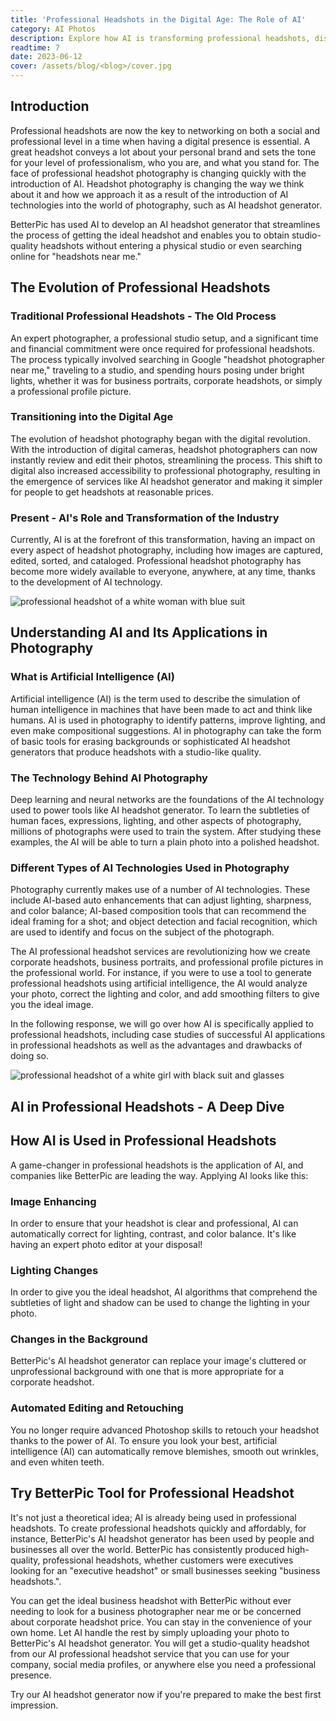 ```yaml
---
title: 'Professional Headshots in the Digital Age: The Role of AI'
category: AI Photos
description: Explore how AI is transforming professional headshots, discussing their value in the digital age and their role in conveying professionalism in our blog.
readtime: 7
date: 2023-06-12
cover: /assets/blog/<blog>/cover.jpg
---
```

## Introduction
Professional headshots are now the key to networking on both a social and professional level in a time when having a digital presence is essential. A great headshot conveys a lot about your personal brand and sets the tone for your level of professionalism, who you are, and what you stand for. The face of professional headshot photography is changing quickly with the introduction of AI. Headshot photography is changing the way we think about it and how we approach it as a result of the introduction of AI technologies into the world of photography, such as AI headshot generator.

BetterPic has used AI to develop an AI headshot generator that streamlines the process of getting the ideal headshot and enables you to obtain studio-quality headshots without entering a physical studio or even searching online for "headshots near me."

## The Evolution of Professional Headshots

### Traditional Professional Headshots - The Old Process
An expert photographer, a professional studio setup, and a significant time and financial commitment were once required for professional headshots. The process typically involved searching in Google "headshot photographer near me," traveling to a studio, and spending hours posing under bright lights, whether it was for business portraits, corporate headshots, or simply a professional profile picture.

### Transitioning into the Digital Age
The evolution of headshot photography began with the digital revolution. With the introduction of digital cameras, headshot photographers can now instantly review and edit their photos, streamlining the process. This shift to digital also increased accessibility to professional photography, resulting in the emergence of services like AI headshot generator and making it simpler for people to get headshots at reasonable prices.

### Present - AI's Role and Transformation of the Industry
Currently, AI is at the forefront of this transformation, having an impact on every aspect of headshot photography, including how images are captured, edited, sorted, and cataloged. Professional headshot photography has become more widely available to everyone, anywhere, at any time, thanks to the development of AI technology.

![professional headshot of a white woman with blue suit](/assets/blog/media/model-examples-1/betterpic-generated-headshot-1.jpg)

## Understanding AI and Its Applications in Photography

### What is Artificial Intelligence (AI)
Artificial intelligence (AI) is the term used to describe the simulation of human intelligence in machines that have been made to act and think like humans. AI is used in photography to identify patterns, improve lighting, and even make compositional suggestions. AI in photography can take the form of basic tools for erasing backgrounds or sophisticated AI headshot generators that produce headshots with a studio-like quality.

### The Technology Behind AI Photography
Deep learning and neural networks are the foundations of the AI technology used to power tools like AI headshot generator. To learn the subtleties of human faces, expressions, lighting, and other aspects of photography, millions of photographs were used to train the system. After studying these examples, the AI will be able to turn a plain photo into a polished headshot.

### Different Types of AI Technologies Used in Photography
Photography currently makes use of a number of AI technologies. These include AI-based auto enhancements that can adjust lighting, sharpness, and color balance; AI-based composition tools that can recommend the ideal framing for a shot; and object detection and facial recognition, which are used to identify and focus on the subject of the photograph.

The AI professional headshot services are revolutionizing how we create corporate headshots, business portraits, and professional profile pictures in the professional world. For instance, if you were to use a tool to generate professional headshots using artificial intelligence, the AI would analyze your photo, correct the lighting and color, and add smoothing filters to give you the ideal image.

In the following response, we will go over how AI is specifically applied to professional headshots, including case studies of successful AI applications in professional headshots as well as the advantages and drawbacks of doing so.

![professional headshot of a white girl with black suit and glasses](/assets/blog/media/type1/headshot_10.jpg)

## AI in Professional Headshots - A Deep Dive

## How AI is Used in Professional Headshots
A game-changer in professional headshots is the application of AI, and companies like BetterPic are leading the way. Applying AI looks like this:

### Image Enhancing
In order to ensure that your headshot is clear and professional, AI can automatically correct for lighting, contrast, and color balance. It's like having an expert photo editor at your disposal!

### Lighting Changes
In order to give you the ideal headshot, AI algorithms that comprehend the subtleties of light and shadow can be used to change the lighting in your photo.

### Changes in the Background
BetterPic's AI headshot generator can replace your image's cluttered or unprofessional background with one that is more appropriate for a corporate headshot.

### Automated Editing and Retouching
You no longer require advanced Photoshop skills to retouch your headshot thanks to the power of AI. To ensure you look your best, artificial intelligence (AI) can automatically remove blemishes, smooth out wrinkles, and even whiten teeth.

## Try BetterPic Tool for Professional Headshot
It's not just a theoretical idea; AI is already being used in professional headshots. To create professional headshots quickly and affordably, for instance, BetterPic's AI headshot generator has been used by people and businesses all over the world. BetterPic has consistently produced high-quality, professional headshots, whether customers were executives looking for an "executive headshot" or small businesses seeking "business headshots.".

You can get the ideal business headshot with BetterPic without ever needing to look for a business photographer near me or be concerned about corporate headshot price. You can stay in the convenience of your own home. Let AI handle the rest by simply uploading your photo to BetterPic's AI headshot generator. You will get a studio-quality headshot from our AI professional headshot service that you can use for your company, social media profiles, or anywhere else you need a professional presence.

Try our AI headshot generator now if you're prepared to make the best first impression.
